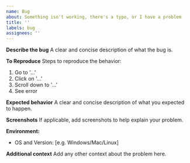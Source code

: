 ```yaml
---
name: Bug
about: Something isn't working, there's a typo, or I have a problem
title: ''
labels: bug
assignees: ''
---
```


**Describe the bug**
A clear and concise description of what the bug is.

**To Reproduce**
Steps to reproduce the behavior:

1. Go to '...'
2. Click on '...'
3. Scroll down to '...'
4. See error

**Expected behavior**
A clear and concise description of what you expected to happen.

**Screenshots**
If applicable, add screenshots to help explain your problem.

**Environment:**

- OS and Version: [e.g. Windows/Mac/Linux]

**Additional context**
Add any other context about the problem here.
